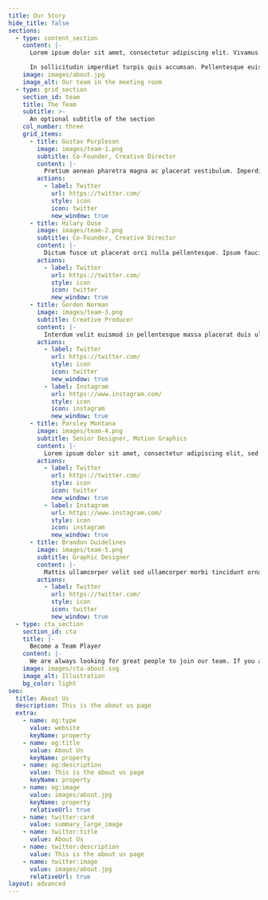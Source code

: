 ```yaml
---
title: Our Story
hide_title: false
sections:
  - type: content_section
    content: |-
      Lorem ipsum dolor sit amet, consectetur adipiscing elit. Vivamus vel venenatis augue. Suspendisse tincidunt, nibh eget sodales eleifend, lectus magna elementum lorem, ut bibendum tellus turpis quis risus. Vivamus sagittis enim est, et semper lectus hendrerit ut.

      In sollicitudin imperdiet turpis quis accumsan. Pellentesque euismod turpis et nisi fermentum accumsan.
    image: images/about.jpg
    image_alt: Our team in the meeting room
  - type: grid_section
    section_id: team
    title: The Team
    subtitle: >-
      An optional subtitle of the section
    col_number: three
    grid_items:
      - title: Gustav Purpleson
        image: images/team-1.png
        subtitle: Co-Founder, Creative Director
        content: |-
          Pretium aenean pharetra magna ac placerat vestibulum. Imperdiet sed euismod nisi porta lorem mollis.
        actions:
          - label: Twitter
            url: https://twitter.com/
            style: icon
            icon: twitter
            new_window: true
      - title: Hilary Ouse
        image: images/team-2.png
        subtitle: Co-Founder, Creative Director
        content: |-
          Dictum fusce ut placerat orci nulla pellentesque. Ipsum faucibus vitae aliquet nec ullamcorper sit.
        actions:
          - label: Twitter
            url: https://twitter.com/
            style: icon
            icon: twitter
            new_window: true
      - title: Gordon Norman
        image: images/team-3.png
        subtitle: Creative Producer
        content: |-
          Interdum velit euismod in pellentesque massa placerat duis ultricies lacus.
        actions:
          - label: Twitter
            url: https://twitter.com/
            style: icon
            icon: twitter
            new_window: true
          - label: Instagram
            url: https://www.instagram.com/
            style: icon
            icon: instagram
            new_window: true
      - title: Parsley Montana
        image: images/team-4.png
        subtitle: Senior Designer, Motion Graphics
        content: |-
          Lorem ipsum dolor sit amet, consectetur adipiscing elit, sed do eiusmod tempor incididunt ut labore et dolore magna aliqua.
        actions:
          - label: Twitter
            url: https://twitter.com/
            style: icon
            icon: twitter
            new_window: true
          - label: Instagram
            url: https://www.instagram.com/
            style: icon
            icon: instagram
            new_window: true
      - title: Brandon Guidelines
        image: images/team-5.png
        subtitle: Graphic Designer
        content: |-
          Mattis ullamcorper velit sed ullamcorper morbi tincidunt ornare massa eget.
        actions:
          - label: Twitter
            url: https://twitter.com/
            style: icon
            icon: twitter
            new_window: true
  - type: cta_section
    section_id: cta
    title: |-
      Become a Team Player
    content: |-
      We are always looking for great people to join our team. If you are interested in working for Agency, please send an email to [email@example.com](mailto:email@example.com) with your CV and which position you are interested in.
    image: images/cta-about.svg
    image_alt: Illustration
    bg_color: light
seo:
  title: About Us
  description: This is the about us page
  extra:
    - name: og:type
      value: website
      keyName: property
    - name: og:title
      value: About Us
      keyName: property
    - name: og:description
      value: This is the about us page
      keyName: property
    - name: og:image
      value: images/about.jpg
      keyName: property
      relativeUrl: true
    - name: twitter:card
      value: summary_large_image
    - name: twitter:title
      value: About Us
    - name: twitter:description
      value: This is the about us page
    - name: twitter:image
      value: images/about.jpg
      relativeUrl: true
layout: advanced
---
```

